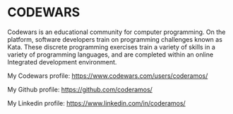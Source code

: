 # CODEWARS

Codewars is an educational community for computer programming. On the platform, software developers train on programming challenges known as Kata. These discrete programming exercises train a variety of skills in a variety of programming languages, and are completed within an online Integrated development environment.

My Codewars profile: https://www.codewars.com/users/coderamos/

My Github profile: https://github.com/coderamos/

My Linkedin profile: https://www.linkedin.com/in/coderamos/
